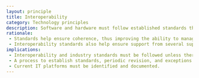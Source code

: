 ```yaml
---
layout: principle
title: Interoperability
category: Technology principles
description: Software and hardware must follow established standards that promote data, application, and technology interoperability.
rationale: 
 - Standards help ensure coherence, thus improving the ability to manage systems, raise user satisfaction, and protect current IT investments, thus maximizing return on investment and reducing costs.
 - Interoperability standards also help ensure support from several suppliers to their respective products, thus facilitating integration.
implications:
 - Interoperability and industry standards must be followed unless there is a mandatory business reason to implement a non-standard solution.
 - A process to establish standards, periodic revision, and exceptions must be established.
 - Current IT platforms must be identified and documented.
---
```

